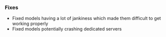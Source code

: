### Fixes
- Fixed models having a lot of jankiness which made them difficult to get working properly
- Fixed models potentially crashing dedicated servers